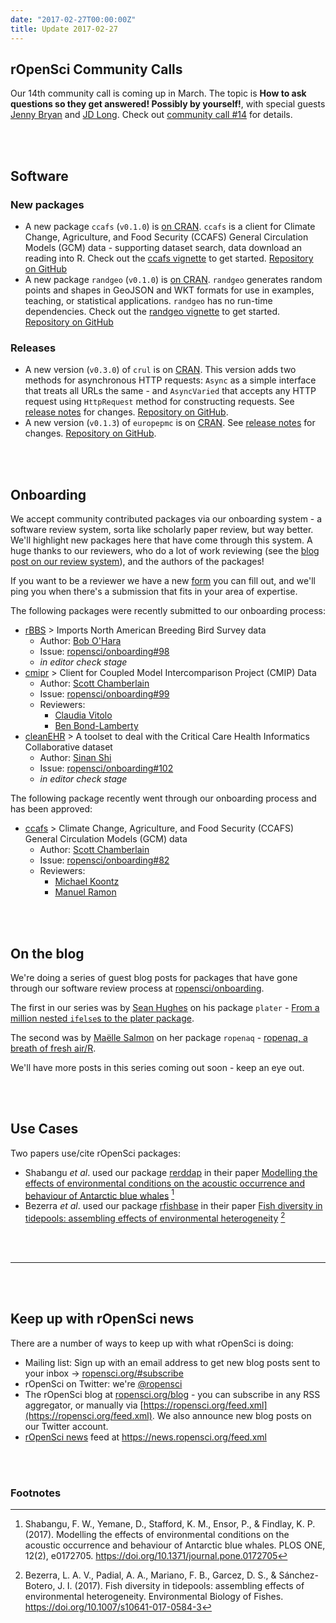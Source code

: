 ```yaml
---
date: "2017-02-27T00:00:00Z"
title: Update 2017-02-27
---
```


## rOpenSci Community Calls

Our 14th community call is coming up in March. The topic is __How to ask questions so they get answered! Possibly by yourself!__, with special guests [Jenny Bryan](https://github.com/jennybc/) and [JD Long](https://twitter.com/cmastication). Check out [community call #14](https://github.com/ropensci/commcalls/issues/14) for details.

<br><br>

## Software

### New packages

* A new package `ccafs` (`v0.1.0`) is [on CRAN](https://cran.rstudio.com/web/packages/ccafs). `ccafs` is a client for Climate Change, Agriculture, and Food Security (CCAFS) General Circulation Models (GCM) data - supporting dataset search, data download an reading into R. Check out the [ccafs vignette](https://cran.rstudio.com/web/packages/ccafs/vignettes/ccafs_vignette.html) to get started. [Repository on GitHub][ccafs]
* A new package `randgeo` (`v0.1.0`) is [on CRAN](https://cran.rstudio.com/web/packages/randgeo). `randgeo` generates random points and shapes in GeoJSON and WKT formats for use in examples, teaching, or statistical applications. `randgeo` has no run-time dependencies. Check out the [randgeo vignette](https://cran.rstudio.com/web/packages/randgeo/vignettes/randgeo_vignette.html) to get started. [Repository on GitHub][randgeo]

### Releases

* A new version (`v0.3.0`) of `crul` is on [CRAN](https://cran.rstudio.com/web/packages/crul). This version adds two methods for asynchronous HTTP requests: `Async` as a simple interface that treats all URLs the same - and `AsyncVaried` that accepts any HTTP request using `HttpRequest` method for constructing requests. See [release notes](https://github.com/ropensci/crul/releases/tag/v0.3.0) for changes. [Repository on GitHub][crul].
* A new version (`v0.1.3`) of `europepmc` is on [CRAN](https://cran.rstudio.com/web/packages/europepmc). See [release notes](https://github.com/ropensci/europepmc/releases/tag/0.1.3) for changes. [Repository on GitHub][europepmc].

<br><br>

## Onboarding

We accept community contributed packages via our onboarding system - a software review system, sorta like scholarly paper review, but way better. We'll highlight new packages here that have come through this system. A huge thanks to our reviewers, who do a lot of work reviewing (see the [blog post on our review system](https://ropensci.org/blog/2016/03/28/software-review)),
and the authors of the packages!

If you want to be a reviewer we have a new [form](https://ropensci.org/onboarding/) you can fill out, and we'll ping you when there's a submission that fits in your area of expertise.

The following packages were recently submitted to our onboarding process:

* [rBBS][] > Imports North American Breeding Bird Survey data
    * Author: [Bob O'Hara](https://github.com/oharar)
    * Issue: [ropensci/onboarding#98](https://github.com/ropensci/onboarding/issues/98)
    * _in editor check stage_
* [cmipr][] > Client for Coupled Model Intercomparison Project (CMIP) Data
    * Author: [Scott Chamberlain](https://github.com/sckott)
    * Issue: [ropensci/onboarding#99](https://github.com/ropensci/onboarding/issues/99)
    * Reviewers:
        * [Claudia Vitolo](https://github.com/cvitolo)
        * [Ben Bond-Lamberty](https://github.com/bpbond)
* [cleanEHR][] > A toolset to deal with the Critical Care Health Informatics Collaborative dataset
    * Author: [Sinan Shi](https://github.com/sinanshi)
    * Issue: [ropensci/onboarding#102](https://github.com/ropensci/onboarding/issues/102)
    * _in editor check stage_

The following package recently went through our onboarding process and has been approved:

* [ccafs][] > Climate Change, Agriculture, and Food Security (CCAFS) General Circulation Models (GCM) data
    * Author: [Scott Chamberlain](https://github.com/sckott)
    * Issue: [ropensci/onboarding#82](https://github.com/ropensci/onboarding/issues/82)
    * Reviewers:
        * [Michael Koontz](https://github.com/mikoontz)
        * [Manuel Ramon](https://github.com/manuramon)

<br><br>

## On the blog

We're doing a series of guest blog posts for packages that have gone through our software review process at [ropensci/onboarding](https://github.com/ropensci/onboarding/).

The first in our series was by [Sean Hughes](https://github.com/seaaan) on his package `plater` - [From a million nested `ifelse`s to the plater package](https://ropensci.org/blog/blog/2017/02/06/plater-blog-post).

The second was by [Maëlle Salmon](http://www.masalmon.eu/) on her package `ropenaq` - [ropenaq, a breath of fresh air/R](https://ropensci.org/blog/blog/2017/02/21/ropenaq).

We'll have more posts in this series coming out soon - keep an eye out.


<br><br>

## Use Cases

Two papers use/cite rOpenSci packages:

* Shabangu _et al_. used our package [rerddap][] in their paper [Modelling the effects of environmental conditions on the acoustic occurrence and behaviour of Antarctic blue whales](https://doi.org/10.1371/journal.pone.0172705) [^1]
* Bezerra _et al_. used our package [rfishbase][] in their paper [Fish diversity in tidepools: assembling effects of environmental heterogeneity](https://doi.org/10.1007/s10641-017-0584-3) [^2]

<br><br>

-----------------------------

<br><br>

## Keep up with rOpenSci news

There are a number of ways to keep up with what rOpenSci is doing:

* Mailing list: Sign up with an email address to get new blog posts sent to your inbox -> [ropensci.org/#subscribe](https://ropensci.org/#subscribe)
* rOpenSci on Twitter: we're [@ropensci](https://twitter.com/ropensci)
* The rOpenSci blog at [ropensci.org/blog](https://ropensci.org/blog) - you can subscribe in any RSS aggregator, or manually via [https://ropensci.org/feed.xml](https://ropensci.org/feed.xml). We also announce new blog posts on our Twitter account.
* [rOpenSci news](https://news.ropensci.org/) feed at <https://news.ropensci.org/feed.xml>

[ccafs]: https://github.com/ropensci/ccafs
[randgeo]: https://github.com/ropensci/randgeo
[crul]: https://github.com/ropensci/crul
[europepmc]: https://github.com/ropensci/europepmc
[hddtools]: https://github.com/ropensci/hddtools
[cleanEHR]: https://github.com/CC-HIC/cleanEHR
[rBBS]: https://github.com/oharar/rBBS
[cmipr]: https://github.com/ropenscilabs/cmipr
[rerddap]: https://github.com/ropensci/rerddap
[rfishbase]: https://github.com/ropensci/rfishbase

<br><br>

### Footnotes

[^1]: Shabangu, F. W., Yemane, D., Stafford, K. M., Ensor, P., & Findlay, K. P. (2017). Modelling the effects of environmental conditions on the acoustic occurrence and behaviour of Antarctic blue whales. PLOS ONE, 12(2), e0172705. <https://doi.org/10.1371/journal.pone.0172705>
[^2]: Bezerra, L. A. V., Padial, A. A., Mariano, F. B., Garcez, D. S., & Sánchez-Botero, J. I. (2017). Fish diversity in tidepools: assembling effects of environmental heterogeneity. Environmental Biology of Fishes. <https://doi.org/10.1007/s10641-017-0584-3>
